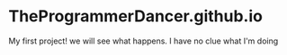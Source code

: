 # TheProgrammerDancer.github.io
My first project! we will see what happens. I have no clue what I'm doing
